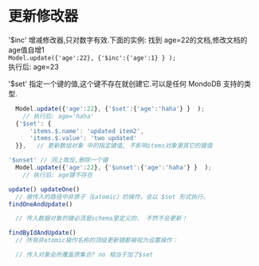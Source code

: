 # 更新修改器

'$inc' 增减修改器,只对数字有效.下面的实例: 找到 age=22的文档,修改文档的age值自增1  
  `Model.update({'age':22}, {'$inc':{'age':1} } );`  
 执行后: age=23

'$set' 指定一个键的值,这个键不存在就创建它.可以是任何 MondoDB 支持的类型.

```js
  Model.update({'age':22}, {'$set':{'age':'haha'} }  );
    // 执行后: age='haha'
  {'$set': {
      'items.$.name': 'updated item2',
      'items.$.value': 'two updated'
  }},   // 更新数组对象 中的指定键值, 不影响items对象里其它的键值

'$unset' // 同上取反,删除一个键
  Model.update({'age':22}, {'$unset':{'age':'haha'} }  );
    // 执行后: age键不存在

update() updateOne()
  // 被传入的路径中非原子（$atomic）的操作，会以 $set 形式执行。
findOneAndUpdate()

  // 传入数据对象的键必须是schema里定义的， 不然不会更新！

findByIdAndUpdate()
  // 所有非atomic操作名称的顶级更新键都被视为设置操作：

  // 传入对象会所覆盖原集合? no 相当于加了$set
```
